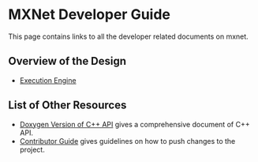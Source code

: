MXNet Developer Guide
=====================
This page contains links to all the developer related documents on mxnet.

Overview of the Design
----------------------
* [Execution Engine](engine.md)

List of Other Resources
-----------------------
* [Doxygen Version of C++ API](https://mxnet.readthedocs.org/en/latest/doxygen) gives a comprehensive document of C++ API.
* [Contributor Guide](../contribute.md) gives guidelines on how to push changes to the project.
